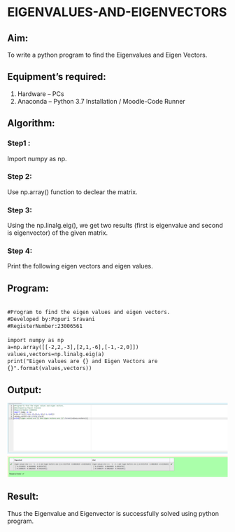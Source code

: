 # EIGENVALUES-AND-EIGENVECTORS
## Aim:
To write a python program to find the Eigenvalues and Eigen Vectors.
## Equipment’s required:
1. 	Hardware – PCs
2. 	Anaconda – Python 3.7 Installation / Moodle-Code Runner
## Algorithm:

### Step1 : 
Import numpy as np. 

### Step 2: 
Use np.array() function to declear the matrix.

### Step 3: 
Using the np.linalg.eig(),  we get two results (first is eigenvalue and second is eigenvector) of the given matrix.
### Step 4: 
Print the following eigen vectors and eigen values. 


## Program:
```

#Program to find the eigen values and eigen vectors.
#Developed by:Popuri Sravani
#RegisterNumber:23006561

import numpy as np
a=np.array([[-2,2,-3],[2,1,-6],[-1,-2,0]])
values,vectors=np.linalg.eig(a)
print("Eigen values are {} and Eigen Vectors are {}".format(values,vectors))
```

## Output:
![Alt text](<2023-07-25 (6).png>)
## Result:
Thus the Eigenvalue and Eigenvector is successfully solved using python program.
